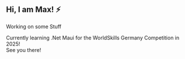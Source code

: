 Hi, I am Max! ⚡
---
Working on some Stuff

Currently learning .Net Maui for the WorldSkills Germany Competition in 2025!
<br>See you there!

